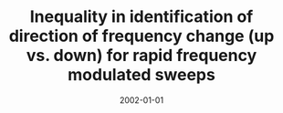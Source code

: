 ---
title: "Inequality in identification of direction of frequency change (up vs. down) for rapid frequency modulated sweeps"
collection: publications
permalink: /publication/2002_inequality-in-identification-of-direction-of-frequ
date: 2002-01-01
year: 2002
venue: 'Acoustics Research Letters Online'
authors: 'Gordon M &amp; Poeppel D'
number: '29'
citation: 'Gordon M &amp; Poeppel D (2002). Inequality in identification of direction of frequency change (up vs. down) for rapid frequency modulated sweeps. Acoustics Research Letters Online.'
category: 'article'
---